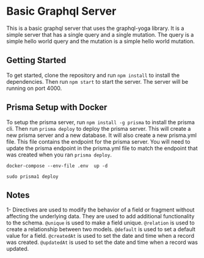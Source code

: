 # Basic Graphql Server

This is a basic graphql server that uses the graphql-yoga library. It is a simple server that has a single query and a single mutation. The query is a simple hello world query and the mutation is a simple hello world mutation.

## Getting Started

To get started, clone the repository and run `npm install` to install the dependencies. Then run `npm start` to start the server. The server will be running on port 4000.

## Prisma Setup with Docker

To setup the prisma server, run `npm install -g prisma` to install the prisma cli. Then run `prisma deploy` to deploy the prisma server. This will create a new prisma server and a new database. It will also create a new prisma.yml file. This file contains the endpoint for the prisma server. You will need to update the prisma endpoint in the prisma.yml file to match the endpoint that was created when you ran `prisma deploy`.

`docker-compose --env-file .env  up -d`

`sudo prisma1 deploy`

## Notes

1- Directives are used to modify the behavior of a field or fragment without affecting the underlying data. They are used to add additional functionality to the schema.
`@unique` is used to make a field unique.
`@relation` is used to create a relationship between two models.
`@default` is used to set a default value for a field.
`@createdAt` is used to set the date and time when a record was created.
`@updatedAt` is used to set the date and time when a record was updated.
